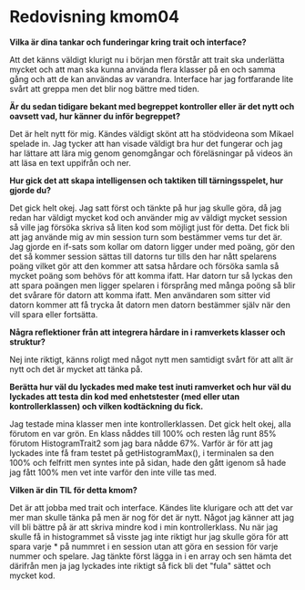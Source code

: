 ---
---
Redovisning kmom04
=========================
**Vilka är dina tankar och funderingar kring trait och interface?**

Att det känns väldigt klurigt nu i början men förstår att trait ska underlätta mycket och att man ska kunna använda flera klasser på en och samma gång och att de kan användas av varandra. Interface har jag fortfarande lite svårt att greppa men det blir nog bättre med tiden.

**Är du sedan tidigare bekant med begreppet kontroller eller är det nytt och oavsett vad, hur känner du inför begreppet?**

Det är helt nytt för mig. Kändes väldigt skönt att ha stödvideona som Mikael spelade in. Jag tycker att han visade väldigt bra hur det fungerar och jag har lättare att lära mig genom genomgångar och föreläsningar på videos än att läsa en text uppifrån och ner.

**Hur gick det att skapa intelligensen och taktiken till tärningsspelet, hur gjorde du?**

Det gick helt okej. Jag satt först och tänkte på hur jag skulle göra, då jag redan har väldigt mycket kod och använder mig av väldigt mycket session så ville jag försöka skriva så liten kod som möjligt just för detta. Det fick bli att jag använde mig av min session turn som bestämmer vems tur det är. Jag gjorde en if-sats som kollar om datorn ligger under med poäng, gör den det så kommer session sättas till datorns tur tills den har nått spelarens poäng vilket gör att den kommer att satsa hårdare och försöka samla så mycket poäng som behövs för att komma ifatt. Har datorn tur så lyckas den att spara poängen men ligger spelaren i försprång med många poöng så blir det svårare för datorn att komma ifatt. Men användaren som sitter vid datorn kommer att få trycka åt datorn men datorn bestämmer själv när den vill spara eller fortsätta.

**Några reflektioner från att integrera hårdare in i ramverkets klasser och struktur?**

Nej inte riktigt, känns roligt med något nytt men samtidigt svårt för att allt är nytt och det är mycket att tänka på.

**Berätta hur väl du lyckades med make test inuti ramverket och hur väl du lyckades att testa din kod med enhetstester (med eller utan kontrollerklassen) och vilken kodtäckning du fick.**

Jag testade mina klasser men inte kontrollerklassen. Det gick helt okej, alla förutom en var grön. En klass nåddes till 100% och resten låg runt 85% förutom HistogramTrait2 som jag bara nådde 67%. Varför är för att jag lyckades inte få fram testet på getHistogramMax(), i terminalen sa den 100% och felfritt men syntes inte på sidan, hade den gått igenom så hade jag fått 100% men vet inte varför den inte ville tas med.

**Vilken är din TIL för detta kmom?**

Det är att jobba med trait och interface. Kändes lite klurigare och att det var mer man skulle tänka på men är nog för det är nytt. Något jag känner att jag vill bli bättre på är att skriva mindre kod i min kontrollerklass. Nu när jag skulle få in histogrammet så visste jag inte riktigt hur jag skulle göra för att spara varje * på nummret i en session utan att göra en session för varje nummer och spelare. Jag tänkte först lägga in i en array och sen hämta det därifrån men ja jag lyckades inte riktigt så fick bli det "fula" sättet och mycket kod.
